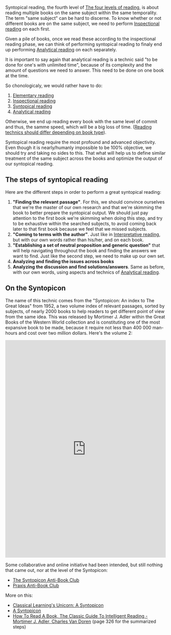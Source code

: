Syntopical reading, the fourth level of [The four levels of reading](The%20four%20levels%20of%20reading.md), is about reading multiple books on the same subject within the same temporality. The term "same subject" can be hard to discerne. To know whether or not different books are on the same subject, we need to perform [Inspectional reading](Inspectional%20reading.md) on each first. 

Given a pile of books, once we read these according to the inspectional reading phase, we can think of performing syntopical reading to finaly end up performing [Analytical reading](Analytical%20reading.md) on each separately. 

It is important to say again that analytical reading is a technic said "to be done for one's with unlimited time", because of its complexity and the amount of questions we need to answer. This need to be done on one book at the time. 

So chonologicaly, we would rather have to do:
1. [Elementary reading](Elementary%20reading.md)
2. [Inspectional reading](Inspectional%20reading.md)
3. [Syntopical reading](Syntopical%20reading.md)
4. [Analytical reading](Analytical%20reading.md)

Otherwise, we end up reading every book with the same level of commit and thus, the samme speed, which will be a big loss of time. ([Reading technics should differ depending on book type](Reading%20technics%20should%20differ%20depending%20on%20book%20type.md)).

Syntopical reading require the most profound and advanced objectivity. Even though it is nearly/humanly impossible to be 100% objective, we should try and taking no sides to this. That what will help us to define similar treatment of the same subject across the books and optimize the output of our syntopical reading. 

## The steps of syntopical reading

Here are the different steps in order to perform a great syntopical reading:

1. **"Finding the relevant passage"**. For this, we should convince ourselves that we're the master of our own research and that we're skimming the book to better prepare the syntopical output. We should just pay attention to the first book we're skimming when doing this step, and try to be exhaustive within the searched subjects, to avoid coming back later to that first book because we feel that we missed subjects. 
2. **"Coming to terms with the author"**. Just like in [Interpretative reading](202107061345%20Interpretative%20reading.md), but with our own words rather than his/her, and on each book.
3. **"Establishing a set of neutral proposition and generic question"** that will help navigating throughout the book and finding the answers we want to find. Just like the second step, we need to make up our own set. 
4. **Analyzing and finding the issues across books**
5. **Analyzing the discussion and find solutions/answers**. Same as before, with our own words, using aspects and technics of [Analytical reading](Analytical%20reading.md).

## On the Syntopicon

The name of this technic comes from the "Syntopicon: An index to The Great Ideas" from 1952, a two volume index of relevant passages, sorted by subjects, of nearly 2000 books to help readers to get different point of view from the same idea. This was released by Mortimer J. Adler within the Great Books of the Western World collection and is constituting one of the most expansive book to be made, because it require not less than 400 000 man-hours and cost over two million dollars. Here's the volume 2:

<iframe src="https://archive.org/embed/in.ernet.dli.2015.460726" width="100%" height="684" frameborder="0" webkitallowfullscreen="true" mozallowfullscreen="true" allowfullscreen></iframe>

Some collaborative and online initiative had been intended, but still nothing that came out, nor at the level of the Syntopicon:
- [The Syntopicon Anti-Book Club](https://tasshin.com/blog/the-syntopicon-anti-book-club/)
- [Praxis Anti-Book Club](https://fortelabs.co/blog/praxis-anti-book-club-instructions)

More on this:
- [Classical Learning's Unicorn: A Syntopicon](https://medium.com/birds-with-teeth/classical-learnings-unicorn-the-syntopicon-729d5e159aca)
- [A Syntopicon](https://en.wikipedia.org/wiki/A_Syntopicon)
- [How To Read A Book, The Classic Guide To Intelligent Reading - Mortimer J. Adler, Charles Van Doren](How%20To%20Read%20A%20Book,%20The%20Classic%20Guide%20To%20Intelligent%20Reading%20-%20Mortimer%20J.%20Adler,%20Charles%20Van%20Doren.md) (page 326 for the summarized steps)



